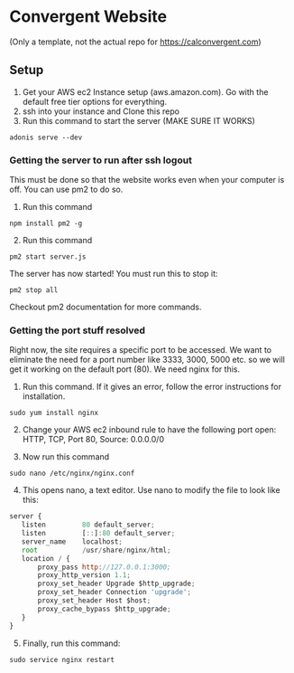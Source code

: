 # Convergent Website

(Only a template, not the actual repo for https://calconvergent.com)

## Setup
1. Get your AWS ec2 Instance setup (aws.amazon.com). Go with the default free tier options for everything.
2. ssh into your instance and Clone this repo
3. Run this command to start the server (MAKE SURE IT WORKS)
```shell
adonis serve --dev
```

### Getting the server to run after ssh logout
This must be done so that the website works even when your computer is off. You can use pm2 to do so.
1. Run this command
```shell 
npm install pm2 -g
```
2. Run this command
```shell 
pm2 start server.js
```
The server has now started! You must run this to stop it:
```shell 
pm2 stop all
```
Checkout pm2 documentation for more commands.

### Getting the port stuff resolved
Right now, the site requires a specific port to be accessed. We want to eliminate the need for a port number like 3333, 3000, 5000 etc. so we will get it working on the default port (80). We need nginx for this.

1. Run this command. If it gives an error, follow the error instructions for installation.
```shell
sudo yum install nginx
```
2. Change your AWS ec2 inbound rule to have the following port open: HTTP, TCP, Port 80, Source: 0.0.0.0/0

3. Now run this command
```shell
sudo nano /etc/nginx/nginx.conf
```

4. This opens nano, a text editor. Use nano to modify the file to look like this:
```javascript
server {
   listen         80 default_server;
   listen         [::]:80 default_server;
   server_name    localhost;
   root           /usr/share/nginx/html;
   location / {
       proxy_pass http://127.0.0.1:3000;
       proxy_http_version 1.1;
       proxy_set_header Upgrade $http_upgrade;
       proxy_set_header Connection 'upgrade';
       proxy_set_header Host $host;
       proxy_cache_bypass $http_upgrade;
   }
}
```

5. Finally, run this command:
```shell
sudo service nginx restart
```
